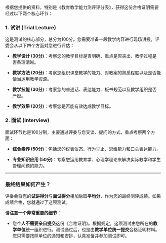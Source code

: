 根据您提供的资料，特别是《教育教学能力测评评分表》，获得这份合格证明需要经过以下两个核心环节：

### **1. 试讲 (Trial Lecture)**

这是测试的核心部分，总分为100分。您需要准备一段教学内容进行现场讲授，评委会从以下四个方面对您进行评估：

- **教学设计 (30分)**：考察您的教学目标是否明确、重点是否突出、教学过程是否条理清晰。
    
- **教学方法 (20分)**：考察您组织课堂教学的能力、对教案的熟悉程度以及是否能恰当运用教学资源。
    
- **教学技能 (30分)**：考察您的普通话、表达能力、板书规范以及教学组织是否严密。
    
- **教学效果 (20分)**：考察您是否能有效达成教学目标。
    

### **2. 面试 (Interview)**

面试环节也是100分制，主要通过评委与您交谈、提问的方式，重点考察两个方面：

- **综合素养 (50分)**：包括您的仪表仪态、行为举止、思维能力和口头表达能力。
    
- **专业知识应用 (50分)**：考察您运用教育学、心理学理论来解决实际教学和学生管理问题的能力。
    

---

### **最终结果如何产生？**

评委会将您的**试讲得分**与**面试得分**相加后取**平均分**，作为您的最终测评成绩。如果成绩合格，您就通过了这项测试。

**请注意一个非常重要的细节**：

- 您**个人不需要亲自提交**这份《合格证明》。根据规定，这项测试由您所在的**教学单位**统一组织进行。测试通过后，也是由**教学单位统一提交**合格证明材料。您只需要按照单位的通知和安排，认真准备并参加测试即可。